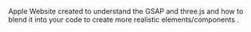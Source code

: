 Apple Website created to understand the GSAP and three.js and how to blend it into your code to create more realistic elements/components .
